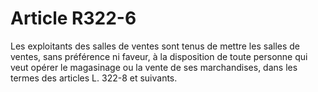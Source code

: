 # Article R322-6

Les exploitants des salles de ventes sont tenus de mettre les salles de ventes, sans préférence ni faveur, à la disposition de toute personne qui veut opérer le magasinage ou la vente de ses marchandises, dans les termes des articles L. 322-8 et suivants.
